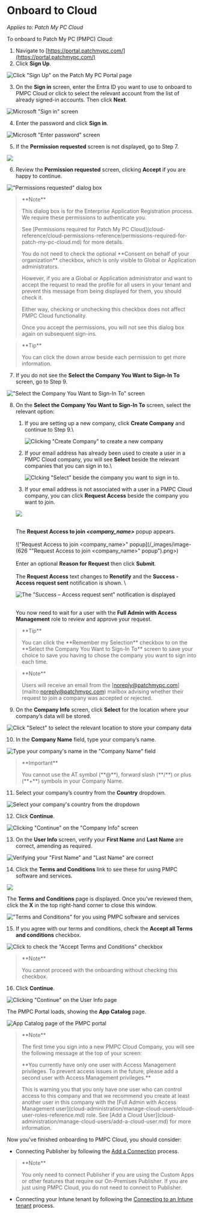 # Onboard to Cloud

_Applies to: Patch My PC Cloud_

To onboard to Patch My PC (PMPC) Cloud:

1. Navigate to [https://portal.patchmypc.com/](https://portal.patchmypc.com/)
2. Click **Sign Up**.

![Click "Sign Up" on the Patch My PC Portal page](/_images/image-(1363).png)

3. On the **Sign in** screen, enter the Entra ID you want to use to onboard to PMPC Cloud or click to select the relevant account from the list of already signed-in accounts. Then click **Next**.

![Microsoft "Sign in" screen](/_images/image-(1364).png)

4. Enter the password and click **Sign in**.

![Microsoft "Enter password" screen](/_images/image-(1365).png)

5. If the **Permission requested** screen is not displayed, go to Step 7.

![](/_images/image-(1506).png)

6. Review the **Permission requested** screen, clicking **Accept** if you are happy to continue.

!["Permissions requested" dialog box](/_images/image-(1366).png)

> \*\*Note\*\*
>
> This dialog box is for the Enterprise Application Registration process. We require these permissions to authenticate you.
>
> See \[Permissions required for Patch My PC Cloud]\(cloud-reference/cloud-permissions-reference/permissions-required-for-patch-my-pc-cloud.md) for more details.
>
> You do not need to check the optional \*\*Consent on behalf of your organization\*\* checkbox, which is only visible to Global or Application administrators.
>
> However, if you are a Global or Application administrator and want to accept the request to read the profile for all users in your tenant and prevent this message from being displayed for them, you should check it.
>
> Either way, checking or unchecking this checkbox does not affect PMPC Cloud functionality.
>
> Once you accept the permissions, you will not see this dialog box again on subsequent sign-ins.

> \*\*Tip\*\*
>
> You can click the down arrow beside each permission to get more information.

7. If you do not see the **Select the Company You Want to Sign-In To** screen, go to Step 9.

!["Select the Company You Want to Sign-In To" screen](/_images/image-(535).png)

8.  On the **Select the Company You Want to Sign-In To** screen, select the relevant option:

    1.  If you are setting up a new company, click **Create Company** and continue to Step 9.\\

        ![Clicking "Create Company" to create a new company](/_images/image-(536).png)
    2.  If your email address has already been used to create a user in a PMPC Cloud company, you will see **Select** beside the relevant companies that you can sign in to.\\

        ![Clcking "Select" beside the company you want to sign in to.](/_images/image-(20).png)
    3. If your email address is not associated with a user in a PMPC Cloud company, you can click **Request Access** beside the company you want to join.

    ![](/_images/image-(538).png)

    \
    The **Request Access to join&#x20;**_**\<company\_name>**_ popup appears.\
    \
    !\["Request Access to join \<company\_name>" popup]\(/\_images/image-(626 ""Request Access to join \<company\_name>" popup").png>)\
    \
    Enter an optional **Reason for Request** then click **Submit**.\
    \
    The **Request Access** text changes to **Renotify** and the **Success - Access request sent** notification is shown. \\

    ![The "Success – Access request sent" notification is displayed](/_images/image-(1632).png)

    \
    You now need to wait for a user with the **Full Admin with Access Management** role to review and approve your request.

> \*\*Tip\*\*
>
> You can click the \*\*Remember my Selection\*\* checkbox to on the \*\*Select the Company You Want to Sign-In To\*\* screen to save your choice to save you having to chose the company you want to sign into each time.

> \*\*Note\*\*
>
> Users will receive an email from the \[noreply@patchmypc.com]\(mailto:noreply@patchmypc.com) mailbox advising whether their request to join a company was accepted or rejected.

9. On the **Company Info** screen, click **Select** for the location where your company’s data will be stored.

![Click "Select" to select the relevant location to store your company data](/_images/image-(609).png)

10. In the **Company Name** field, type your company’s name.

![Type your company's name in the "Company Name" field](/_images/image-(610).png)

> \*\*Important\*\*
>
> You cannot use the AT symbol (\*\*@\*\*), forward slash (\*\*/\*\*) or plus (\*\*+\*\*) symbols in your Company Name.

11. Select your company’s country from the **Country** dropdown.

![Select your company's country from the dropdown](/_images/image-(806).png)

12. Click **Continue**.

![Clicking "Continue" on the "Company Info" screen](/_images/image-(808).png)

13. On the **User Info** screen, verify your **First Name** and **Last Name** are correct, amending as required.

![Verifying your "First Name" and "Last Name" are correct](/_images/image-(809).png)

14. Click the **Terms and Conditions** link to see these for using PMPC software and services.

![](/_images/image-(810).png)

The **Terms and Conditions** page is displayed. Once you’ve reviewed them, click the **X** in the top right-hand corner to close this window.

!["Terms and Conditions" for you using PMPC software and services](/_images/image-(811).png)

15. If you agree with our terms and conditions, check the **Accept all Terms and conditions** checkbox.

![Click to check the "Accept Terms and Conditions" checkbox](/_images/image-(812).png)

> \*\*Note\*\*
>
> You cannot proceed with the onboarding without checking this checkbox.

16. Click **Continue**.

![Clicking "Continue" on the User Info page](/_images/image-(1509).png)

The PMPC Portal loads, showing the **App Catalog** page.

![App Catalog page of the PMPC portal](/_images/image-(2700).png)

> \*\*Note\*\*
>
> The first time you sign into a new PMPC Cloud Company, you will see the following message at the top of your screen:
>
> \*\*You currently have only one user with Access Management privileges. To prevent access issues in the future, please add a second user with Access Management privileges.\*\*
>
> This is warning you that you only have one user who can control access to this company and that we recommend you create at least another user in this company with the \[Full Admin with Access Management user]\(cloud-administration/manage-cloud-users/cloud-user-roles-reference.md) role. See \[Add a Cloud User]\(cloud-administration/manage-cloud-users/add-a-cloud-user.md) for more information.

Now you've finished onboarding to PMPC Cloud, you should consider:

* Connecting Publisher by following the [Add a Connection](cloud-administration/manage-cloud-connections/add-a-connection.md) process.

> \*\*Note\*\*
>
> You only need to connect Publisher if you are using the Custom Apps or other features that require our On-Premises Publisher. If you are just using PMPC Cloud, you do not need to connect to Publisher.

* Connecting your Intune tenant by following the [Connecting to an Intune tenant](cloud-administration/manage-your-environments-in-cloud/manage-cloud-intune-tenants.md#connecting-to-an-intune-tenant) process.
